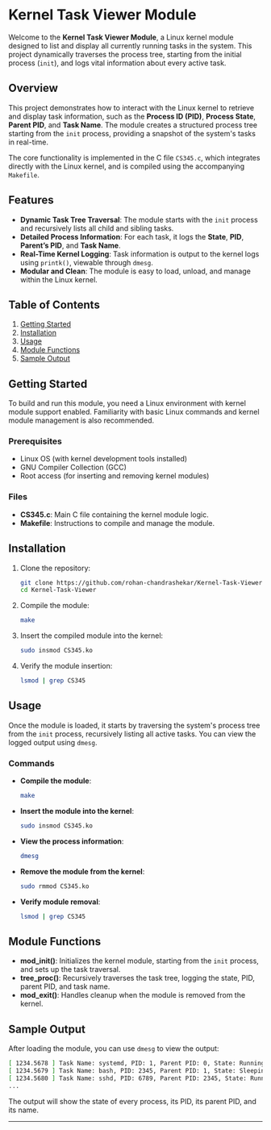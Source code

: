 # Kernel Task Viewer Module

Welcome to the **Kernel Task Viewer Module**, a Linux kernel module designed to list and display all currently running tasks in the system. This project dynamically traverses the process tree, starting from the initial process (`init`), and logs vital information about every active task.

## Overview

This project demonstrates how to interact with the Linux kernel to retrieve and display task information, such as the **Process ID (PID)**, **Process State**, **Parent PID**, and **Task Name**. The module creates a structured process tree starting from the `init` process, providing a snapshot of the system's tasks in real-time.

The core functionality is implemented in the C file `CS345.c`, which integrates directly with the Linux kernel, and is compiled using the accompanying `Makefile`.

## Features

- **Dynamic Task Tree Traversal**: The module starts with the `init` process and recursively lists all child and sibling tasks.
- **Detailed Process Information**: For each task, it logs the **State**, **PID**, **Parent’s PID**, and **Task Name**.
- **Real-Time Kernel Logging**: Task information is output to the kernel logs using `printk()`, viewable through `dmesg`.
- **Modular and Clean**: The module is easy to load, unload, and manage within the Linux kernel.

## Table of Contents

1. [Getting Started](#getting-started)
2. [Installation](#installation)
3. [Usage](#usage)
4. [Module Functions](#module-functions)
5. [Sample Output](#sample-output)

## Getting Started

To build and run this module, you need a Linux environment with kernel module support enabled. Familiarity with basic Linux commands and kernel module management is also recommended.

### Prerequisites

- Linux OS (with kernel development tools installed)
- GNU Compiler Collection (GCC)
- Root access (for inserting and removing kernel modules)

### Files

- **CS345.c**: Main C file containing the kernel module logic.
- **Makefile**: Instructions to compile and manage the module.

## Installation

1. Clone the repository:
    ```bash
    git clone https://github.com/rohan-chandrashekar/Kernel-Task-Viewer.git
    cd Kernel-Task-Viewer
    ```

2. Compile the module:
    ```bash
    make
    ```

3. Insert the compiled module into the kernel:
    ```bash
    sudo insmod CS345.ko
    ```

4. Verify the module insertion:
    ```bash
    lsmod | grep CS345
    ```

## Usage

Once the module is loaded, it starts by traversing the system's process tree from the `init` process, recursively listing all active tasks. You can view the logged output using `dmesg`.

### Commands

- **Compile the module**:
    ```bash
    make
    ```
  
- **Insert the module into the kernel**:
    ```bash
    sudo insmod CS345.ko
    ```

- **View the process information**:
    ```bash
    dmesg
    ```

- **Remove the module from the kernel**:
    ```bash
    sudo rmmod CS345.ko
    ```

- **Verify module removal**:
    ```bash
    lsmod | grep CS345
    ```

## Module Functions

- **mod_init()**: Initializes the kernel module, starting from the `init` process, and sets up the task traversal.
- **tree_proc()**: Recursively traverses the task tree, logging the state, PID, parent PID, and task name.
- **mod_exit()**: Handles cleanup when the module is removed from the kernel.

## Sample Output

After loading the module, you can use `dmesg` to view the output:

```bash
[ 1234.5678 ] Task Name: systemd, PID: 1, Parent PID: 0, State: Running
[ 1234.5679 ] Task Name: bash, PID: 2345, Parent PID: 1, State: Sleeping
[ 1234.5680 ] Task Name: sshd, PID: 6789, Parent PID: 2345, State: Running
...
```

The output will show the state of every process, its PID, its parent PID, and its name.

---
